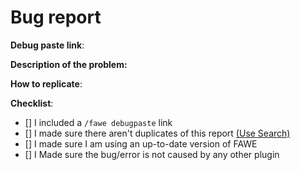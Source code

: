 # Bug report
<!--- Follow this template if reporting an issue. -->
<!--- Remove this template if making a suggestion or asking a question. -->
<!--- Please comment or react to an existing ticket if it exists -->
**Debug paste link**:
<!--- Enter /fawe debugpaste in game or in your console and copy the output here -->

**Description of the problem:**
<!--- Include relevant info like errors or a picture of the problem -->

**How to replicate**:
<!--- If you can reproduce the issue please tell us as detailed as possible step by step how to do that -->

**Checklist**:
<!--- Make sure you've completed the following steps (put an "X" between of brackets): -->
- [] I included a `/fawe debugpaste` link
- [] I made sure there aren't duplicates of this report [(Use Search)](https://github.com/boy0001/FastAsyncWorldedit/issues?utf8=%E2%9C%93&q=is%3Aissue)
- [] I made sure I am using an up-to-date version of FAWE
- [] I Made sure the bug/error is not caused by any other plugin